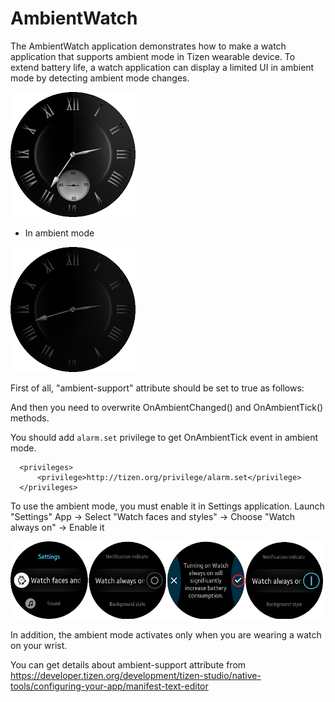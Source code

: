 # AmbientWatch #

The AmbientWatch application demonstrates how to make a watch application that supports ambient mode in Tizen wearable device.
To extend battery life, a watch application can display a limited UI in ambient mode by detecting ambient mode changes.

   ![main page](./AmbientWatch_Snapshot.png)

* In ambient mode


 ![main page](./AmbientWatch_AmbientMode.png)

First of all, "ambient-support" attribute should be set to true as follows:

 <watch-application appid="org.tizen.example.AmbientWatch" exec="AmbientWatch.dll" ambient-support="true" type="dotnet">
 </watch-application>

And then you need to overwrite OnAmbientChanged() and OnAmbientTick() methods.

You should add `alarm.set` privilege to get OnAmbientTick event in ambient mode.


  ```
    <privileges>
        <privilege>http://tizen.org/privilege/alarm.set</privilege>
    </privileges>
  ```

To use the ambient mode, you must enable it in Settings application.
  Launch "Settings" App -> Select "Watch faces and styles" -> Choose "Watch always on" -> Enable it

 ![main page](./AmbientWatch-Settings.png)


In addition, the ambient mode activates only when you are wearing a watch on your wrist.

You can get details about ambient-support attribute from https://developer.tizen.org/development/tizen-studio/native-tools/configuring-your-app/manifest-text-editor

